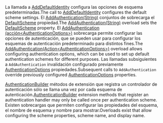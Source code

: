 <!--Don't update this for 2.2, use the 2.2 version -->
<span data-ttu-id="37ecf-101">La llamada a [AddDefaultIdentity](/dotnet/api/microsoft.extensions.dependencyinjection.identityservicecollectionuiextensions.adddefaultidentity) configura las opciones de esquema predeterminadas.</span><span class="sxs-lookup"><span data-stu-id="37ecf-101">The call to [AddDefaultIdentity](/dotnet/api/microsoft.extensions.dependencyinjection.identityservicecollectionuiextensions.adddefaultidentity) configures the default scheme settings.</span></span> <span data-ttu-id="37ecf-102">El [AddAuthentication(String)](/dotnet/api/microsoft.extensions.dependencyinjection.authenticationservicecollectionextensions.addauthentication#Microsoft_Extensions_DependencyInjection_AuthenticationServiceCollectionExtensions_AddAuthentication_Microsoft_Extensions_DependencyInjection_IServiceCollection_System_String_) conjuntos de sobrecarga el [DefaultScheme](/dotnet/api/microsoft.aspnetcore.authentication.authenticationoptions.defaultscheme) propiedad.</span><span class="sxs-lookup"><span data-stu-id="37ecf-102">The [AddAuthentication(String)](/dotnet/api/microsoft.extensions.dependencyinjection.authenticationservicecollectionextensions.addauthentication#Microsoft_Extensions_DependencyInjection_AuthenticationServiceCollectionExtensions_AddAuthentication_Microsoft_Extensions_DependencyInjection_IServiceCollection_System_String_) overload sets the [DefaultScheme](/dotnet/api/microsoft.aspnetcore.authentication.authenticationoptions.defaultscheme) property.</span></span> <span data-ttu-id="37ecf-103">El [AddAuthentication (acción&lt;AuthenticationOptions&gt;)](/dotnet/api/microsoft.extensions.dependencyinjection.authenticationservicecollectionextensions.addauthentication#Microsoft_Extensions_DependencyInjection_AuthenticationServiceCollectionExtensions_AddAuthentication_Microsoft_Extensions_DependencyInjection_IServiceCollection_System_Action_Microsoft_AspNetCore_Authentication_AuthenticationOptions__) sobrecarga permite configurar las opciones de autenticación, que se pueden usar para configurar los esquemas de autenticación predeterminado para distintos fines.</span><span class="sxs-lookup"><span data-stu-id="37ecf-103">The [AddAuthentication(Action&lt;AuthenticationOptions&gt;)](/dotnet/api/microsoft.extensions.dependencyinjection.authenticationservicecollectionextensions.addauthentication#Microsoft_Extensions_DependencyInjection_AuthenticationServiceCollectionExtensions_AddAuthentication_Microsoft_Extensions_DependencyInjection_IServiceCollection_System_Action_Microsoft_AspNetCore_Authentication_AuthenticationOptions__) overload allows configuring authentication options, which can be used to set up default authentication schemes for different purposes.</span></span> <span data-ttu-id="37ecf-104">Las llamadas subsiguientes a `AddAuthentication` invalidación configurado previamente [AuthenticationOptions](/dotnet/api/microsoft.aspnetcore.builder.authenticationoptions) propiedades.</span><span class="sxs-lookup"><span data-stu-id="37ecf-104">Subsequent calls to `AddAuthentication` override previously configured [AuthenticationOptions](/dotnet/api/microsoft.aspnetcore.builder.authenticationoptions) properties.</span></span>

<span data-ttu-id="37ecf-105">[AuthenticationBuilder](/dotnet/api/microsoft.aspnetcore.authentication.authenticationbuilder) métodos de extensión que registra un controlador de autenticación sólo se llama una vez por cada esquema de autenticación.</span><span class="sxs-lookup"><span data-stu-id="37ecf-105">[AuthenticationBuilder](/dotnet/api/microsoft.aspnetcore.authentication.authenticationbuilder) extension methods that register an authentication handler may only be called once per authentication scheme.</span></span> <span data-ttu-id="37ecf-106">Existen sobrecargas que permiten configurar las propiedades del esquema, el nombre de esquema y nombre para mostrar.</span><span class="sxs-lookup"><span data-stu-id="37ecf-106">Overloads exist that allow configuring the scheme properties, scheme name, and display name.</span></span>
